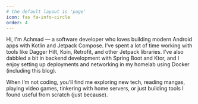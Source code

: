 ```yaml
---
# the default layout is 'page'
icon: fas fa-info-circle
order: 4
---
```


Hi, I'm Achmad — a software developer who loves building modern Android apps with Kotlin and Jetpack Compose. I’ve spent a lot of time working with tools like Dagger Hilt, Koin, Retrofit, and other Jetpack libraries. I’ve also dabbled a bit in backend development with Spring Boot and Ktor, and I enjoy setting up deployments and networking in my homelab using Docker (including this blog).

When I’m not coding, you’ll find me exploring new tech, reading mangas, playing video games, tinkering with home servers, or just building tools I found useful from scratch (just because).
